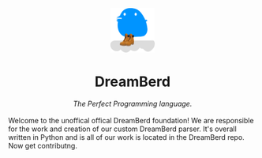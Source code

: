 <div align="center">
  <img src="profile/dreamberd.svg" width=90 height=90 alt="oopsie it no work because of how beautiful the berd was.">
  <h1>DreamBerd</h1>
  <i>The Perfect Programming language.</i>
</div>
<br>
Welcome to the unoffical offical DreamBerd foundation! We are responsible
for the work and creation of our custom DreamBerd parser. It's overall
written in Python and is all of our work is located in the DreamBerd
repo. Now get contributng.
